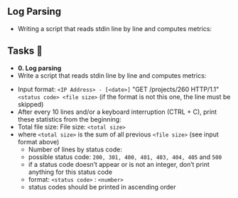 ## Log Parsing

- Writing a script that reads stdin line by line and computes metrics:

## Tasks :page_with_curl:

* **0. Log parsing**
* Write a script that reads stdin line by line and computes metrics:

- Input format: `<IP Address> - [<date>]` "GET /projects/260 HTTP/1.1" `<status code> <file size>` (if the format is not this one, the line must be skipped)
- After every 10 lines and/or a keyboard interruption (CTRL + C), print these statistics from the beginning:
- Total file size: File size: `<total size>`
- where `<total size>` is the sum of all previous `<file size>` (see input format above)
    - Number of lines by status code:
    - possible status code: `200, 301, 400, 401, 403, 404, 405` and `500`
    - if a status code doesn’t appear or is not an integer, don’t print anything for this status code
    - format: `<status code>` : `<number>`
    - status codes should be printed in ascending order
